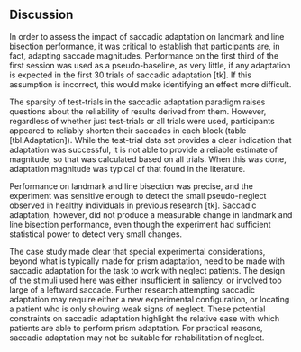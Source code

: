 Discussion 
----------


In order to assess the impact of saccadic adaptation on landmark
and line bisection performance, it was critical to establish that
participants are, in fact, adapting saccade magnitudes.
Performance on the first third of the first session was used as a
pseudo-baseline, as very little, if any adaptation is expected in
the first 30 trials of saccadic adaptation [tk]. If this
assumption is incorrect, this would make identifying an effect
more difficult.

The sparsity of test-trials in the saccadic adaptation paradigm
raises questions about the reliability of results derived from
them. However, regardless of whether just test-trials or all
trials were used, participants appeared to reliably shorten their
saccades in each block (table [tbl:Adaptation]). While the
test-trial data set provides a clear indication that adaptation
was successful, it is not able to provide a reliable estimate of
magnitude, so that was calculated based on all trials. When this
was done, adaptation magnitude was typical of that found in the
literature.

Performance on landmark and line bisection was precise, and the
experiment was sensitive enough to detect the small pseudo-neglect
observed in healthy individuals in previous research [tk].
Saccadic adaptation, however, did not produce a measurable change
in landmark and line bisection performance, even though the
experiment had sufficient statistical power to detect very small
changes. 

The case study made clear that special experimental
considerations, beyond what is typically made for prism
adaptation, need to be made with saccadic adaptation for the task
to work with neglect patients. The design of the stimuli used here
was either insufficient in saliency, or involved too large of a
leftward saccade. Further research attempting saccadic adaptation
may require either a new experimental configuration, or locating a
patient who is only showing weak signs of neglect. These potential
constraints on saccadic adaptation highlight the relative ease
with which patients are able to perform prism adaptation. For
practical reasons, saccadic adaptation may not be suitable for
rehabilitation of neglect.





